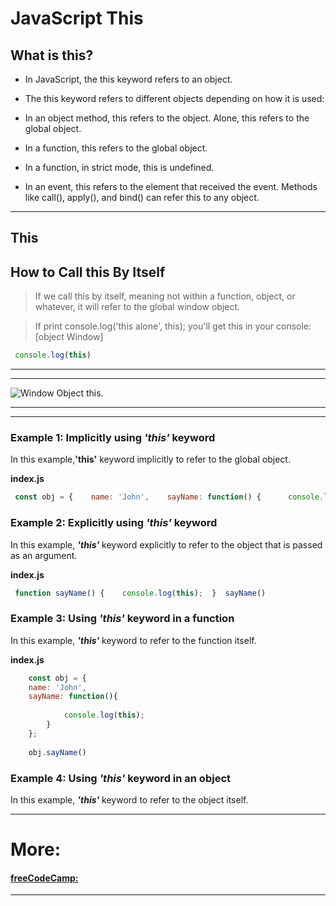 JavaScript This
===============

## What is this?

 + In JavaScript, the this keyword refers to an object.

 + The this keyword refers to different objects depending on how it is used:

 + In an object method, this refers to the object.
 Alone, this refers to the global object.
 + In a function, this refers to the global object.
 + In a function, in strict mode, this is undefined.
 + In an event, this refers to the element that received the event.
Methods like call(), apply(), and bind() can refer this to any object.




----------------------

This
----

<!-- >This keyword is used in JavaScript to refer to the current object. It is used to access the properties and methods of the current object. It is also used to call the functions of the current object. It is also used to refer to the current function. The ***'this'*** keyword always refers to the object that is currently executing the code. It can refer to the global object, a function, or an object. The ***'this'*** keyword can be used in two ways: 1. Implicitly: This is when the ***'this'*** keyword is used without any explicit reference. In this case, the ***'this'*** keyword refers to the global object. 2. Explicitly: This is when the ***'this'*** keyword is used with an explicit reference. In this case, the ***'this'*** keyword refers to the object that is referenced.**index.js** -->

## How to Call this By Itself

> If we call this by itself, meaning not within a function, object, or whatever, it will refer to the global window object.

> If print console.log('this alone', this); you'll get this in your console: [object Window]

```javascript 
 console.log(this)
 ```
----------
----------
<img src="https://www.freecodecamp.org/news/content/images/2023/01/image-367.png" alt=" Window Object this.">

----------
----------

### Example 1: Implicitly using ***'this'*** keyword

In this example,******'this'****** keyword implicitly to refer to the global object.

**index.js**

```javascript 
 const obj = {    name: 'John',    sayName: function() {      console.log(this);    }  };  obj.sayName();   
```

### Example 2: Explicitly using ***'this'*** keyword

In this example, ***'this'*** keyword explicitly to refer to the object that is passed as an argument.

**index.js**

```javascript 
 function sayName() {    console.log(this);  }  sayName()
 ```

### Example 3: Using ***'this'*** keyword in a function

In this example, ***'this'*** keyword to refer to the function itself.

**index.js**

```javascript
    const obj = {   
    name: 'John',   
    sayName: function(){
        
            console.log(this);   
        }    
    };
     
    obj.sayName()

```

### Example 4: Using ***'this'*** keyword in an object

In this example, ***'this'*** keyword to refer to the object itself.


-------

More: 
======

#### [freeCodeCamp:](https://www.freecodecamp.org/news/the-this-keyword-in-javascript/)
------